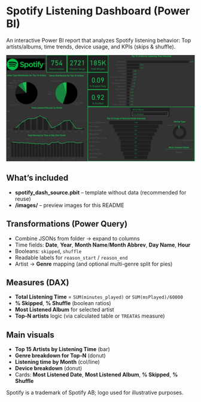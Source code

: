 # Spotify Listening Dashboard (Power BI)

An interactive Power BI report that analyzes Spotify listening behavior:
Top artists/albums, time trends, device usage, and KPIs (skips & shuffle).

![Overview](images/overview.jpg)

## What’s included
- **spotify_dash_source.pbit** – template without data (recommended for reuse)
- **/images/** – preview images for this README

## Transformations (Power Query)
- Combine JSONs from folder → expand to columns
- Time fields: **Date**, **Year**, **Month Name**/**Month Abbrev**, **Day Name**, **Hour**
- Booleans: `skipped`, `shuffle`
- Readable labels for `reason_start` / `reason_end`
- Artist → **Genre** mapping (and optional multi-genre split for pies)

## Measures (DAX)
- **Total Listening Time** = `SUM(minutes_played)` or `SUM(msPlayed)/60000`
- **% Skipped**, **% Shuffle** (boolean ratios)
- **Most Listened Album** for selected artist
- **Top-N artists** logic (via calculated table or `TREATAS` measure)

## Main visuals
- **Top 15 Artists by Listening Time** (bar)
- **Genre breakdown for Top-N** (donut)
- **Listening time by Month** (col/line)
- **Device breakdown** (donut)
- Cards: **Most Listened Date**, **Most Listened Album**, **% Skipped**, **% Shuffle**

Spotify is a trademark of Spotify AB; logo used for illustrative purposes.